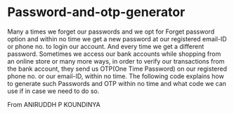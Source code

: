 # Password-and-otp-generator
Many a times we forget our passwords and we opt for Forget password option and within no time we get a new password at our registered email-ID or phone no. to login our account. And every time we get a different password. Sometimes we access our bank accounts while shopping from an online store or many more ways, in order to verify our transactions from the bank account, they send us OTP(One Time Password) on our registered phone no. or our email-ID, within no time. The following code explains how to generate such Passwords and OTP within no time and what code we can use if in case we need to do so.

From ANIRUDDH P KOUNDINYA
